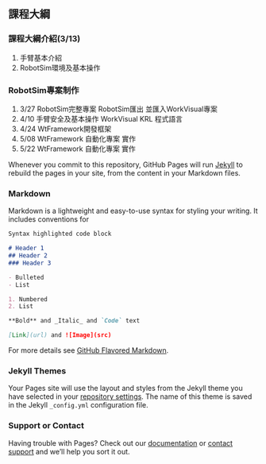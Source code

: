 ## 課程大綱

### 課程大綱介紹(3/13)
1. 手臂基本介紹
2. RobotSim環境及基本操作
### RobotSim專案制作
1. 3/27 RobotSim完整專案 RobotSim匯出 並匯入WorkVisual專案
5. 4/10 手臂安全及基本操作 WorkVisual KRL 程式語言
6. 4/24 WtFramework開發框架
7. 5/08 WtFramework 自動化專案 實作
8. 5/22 WtFramework 自動化專案 實作

Whenever you commit to this repository, GitHub Pages will run [Jekyll](https://jekyllrb.com/) to rebuild the pages in your site, from the content in your Markdown files.

### Markdown

Markdown is a lightweight and easy-to-use syntax for styling your writing. It includes conventions for

```markdown
Syntax highlighted code block

# Header 1
## Header 2
### Header 3

- Bulleted
- List

1. Numbered
2. List

**Bold** and _Italic_ and `Code` text

[Link](url) and ![Image](src)
```

For more details see [GitHub Flavored Markdown](https://guides.github.com/features/mastering-markdown/).

### Jekyll Themes

Your Pages site will use the layout and styles from the Jekyll theme you have selected in your [repository settings](https://github.com/yazelin/usc2019-RobotSim/settings). The name of this theme is saved in the Jekyll `_config.yml` configuration file.

### Support or Contact

Having trouble with Pages? Check out our [documentation](https://help.github.com/categories/github-pages-basics/) or [contact support](https://github.com/contact) and we’ll help you sort it out.
<!--stackedit_data:
eyJoaXN0b3J5IjpbLTIwMTY1OTE3MjIsMTkzNzYyMzldfQ==
-->